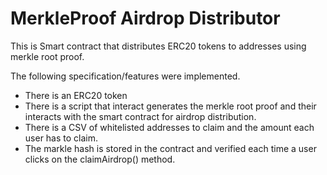 # MerkleProof Airdrop Distributor

This is Smart contract that distributes ERC20 tokens to addresses using merkle root proof.

The following specification/features were implemented.

- There is an ERC20 token
- There is a script that interact generates the merkle root proof and their interacts with the smart contract for airdrop distribution.
- There is a CSV of whitelisted addresses to claim and the amount each user has to claim.
- The markle hash is stored in the contract and verified each time a user clicks on the claimAirdrop() method.

